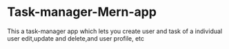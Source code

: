 # Task-manager-Mern-app
This a task-manager app which lets you create user and task of a individual user edit,update and delete,and user profile, etc 
